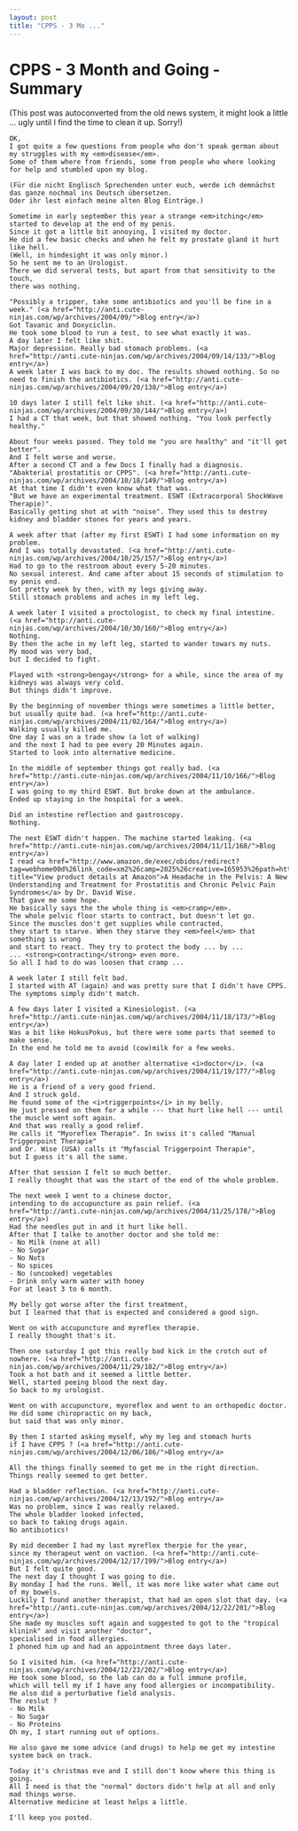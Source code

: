 ```yaml
---
layout: post
title: "CPPS - 3 Mo ..."
---
```

<h1>CPPS - 3 Month and Going - Summary</h1>
(This post was autoconverted from the old news system,
it might look a little ... ugly until I find the time
to clean it up.
Sorry!)

    OK,
    I got quite a few questions from people who don't speak german about my struggles with my <em>disease</em>.
    Some of them where from friends, some from people who where looking for help and stumbled upon my blog.
    
    (Für die nicht Englisch Sprechenden unter euch, werde ich demnächst das ganze nochmal ins Deutsch übersetzen.
    Oder ihr lest einfach meine alten Blog Einträge.)
    
    Sometime in early september this year a strange <em>itching</em> started to develop at the end of my penis.
    Since it got a little bit annoying, I visited my doctor.
    He did a few basic checks and when he felt my prostate gland it hurt like hell. 
    (Well, in hindesight it was only minor.)
    So he sent me to an Urologist.
    There we did serveral tests, but apart from that sensitivity to the touch,
    there was nothing.
    
    "Possibly a tripper, take some antibiotics and you'll be fine in a week." (<a href="http://anti.cute-ninjas.com/wp/archives/2004/09/">Blog entry</a>)
    Got Tavanic and Doxyciclin.
    He took some blood to run a test, to see what exactly it was.
    A day later I felt like shit.
    Major depression. Really bad stomach problems. (<a href="http://anti.cute-ninjas.com/wp/archives/2004/09/14/133/">Blog entry</a>)
    A week later I was back to my doc. The results showed nothing. So no need to finish the antibiotics. (<a href="http://anti.cute-ninjas.com/wp/archives/2004/09/20/138/">Blog entry</a>)
    
    10 days later I still felt like shit. (<a href="http://anti.cute-ninjas.com/wp/archives/2004/09/30/144/">Blog entry</a>)
    I had a CT that week, but that showed nothing. "You look perfectly healthy."
    
    About four weeks passed. They told me "you are healthy" and "it'll get better".
    And I felt worse and worse.
    After a second CT and a few Docs I finally had a diagnosis.
    "Abakterial prostatitis or CPPS". (<a href="http://anti.cute-ninjas.com/wp/archives/2004/10/18/149/">Blog entry</a>)
    At that time I didn't even know what that was.
    "But we have an experimental treatment. ESWT (Extracorporal ShockWave Therapie)".
    Basically getting shot at with "noise". They used this to destroy kidney and bladder stones for years and years.
    
    A week after that (after my first ESWT) I had some information on my problem.
    And I was totally devastated. (<a href="http://anti.cute-ninjas.com/wp/archives/2004/10/25/157/">Blog entry</a>)
    Had to go to the restroom about every 5-20 minutes.
    No sexual interest. And came after about 15 seconds of stimulation to my penis end.
    Got pretty week by then, with my legs giving away.
    Still stomach problems and aches in my left leg.
    
    A week later I visited a proctologist, to check my final intestine. (<a href="http://anti.cute-ninjas.com/wp/archives/2004/10/30/160/">Blog entry</a>)
    Nothing.
    By then the ache in my left leg, started to wander towars my nuts.
    My mood was very bad,
    but I decided to fight.
    
    Played with <strong>bengay</strong> for a while, since the area of my kidneys was always very cold.
    But things didn't improve.
    
    By the beginning of november things were sometimes a little better,
    but usually quite bad. (<a href="http://anti.cute-ninjas.com/wp/archives/2004/11/02/164/">Blog entry</a>)
    Walking usually killed me.
    One day I was on a trade show (a lot of walking)
    and the next I had to pee every 20 Minutes again.
    Started to look into alternative medicine.
    
    In the middle of september things got really bad. (<a href="http://anti.cute-ninjas.com/wp/archives/2004/11/10/166/">Blog entry</a>)
    I was going to my third ESWT. But broke down at the ambulance.
    Ended up staying in the hospital for a week.
    
    Did an intestine reflection and gastroscopy. 
    Nothing.
    
    The next ESWT didn't happen. The machine started leaking. (<a href="http://anti.cute-ninjas.com/wp/archives/2004/11/11/168/">Blog entry</a>)
    I read <a href="http://www.amazon.de/exec/obidos/redirect?tag=webhome00d%26link_code=xm2%26camp=2025%26creative=165953%26path=http://www.amazon.de/gp/redirect.html%253fASIN=097277551X%2526location=/o/ASIN/097277551X%25253FSubscriptionId=0EMV44A9A5YT1RVDGZ82" title="View product details at Amazon">A Headache in the Pelvis: A New Understanding and Treatment for Prostatitis and Chronic Pelvic Pain Syndromes</a> by Dr. David Wise.
    That gave me some hope.
    He basically says the the whole thing is <em>cramp</em>.
    The whole pelvic floor starts to contract, but doesn't let go.
    Since the muscles don't get supplies while contracted,
    they start to starve. When they starve they <em>feel</em> that something is wrong
    and start to react. They try to protect the body ... by ...
    ... <strong>contracting</strong> even more.
    So all I had to do was loosen that cramp ...
    
    A week later I still felt bad.
    I started with AT (again) and was pretty sure that I didn't have CPPS.
    The symptoms simply didn't match.
    
    A few days later I visited a Kinesiologist. (<a href="http://anti.cute-ninjas.com/wp/archives/2004/11/18/173/">Blog entry</a>)
    Was a bit like HokusPokus, but there were some parts that seemed to make sense.
    In the end he told me to avoid (cow)milk for a few weeks.
    
    A day later I ended up at another alternative <i>doctor</i>. (<a href="http://anti.cute-ninjas.com/wp/archives/2004/11/19/177/">Blog entry</a>)
    He is a friend of a very good friend.
    And I struck gold.
    He found some of the <i>triggerpoints</i> in my belly.
    He just pressed on them for a while --- that hurt like hell --- until the muscle went soft again.
    And that was really a good relief.
    He calls it "Myoreflex Therapie". In swiss it's called "Manual Triggerpoint Therapie"
    and Dr. Wise (USA) calls it "Myfascial Triggerpoint Therapie",
    but I guess it's all the same.
    
    After that session I felt so much better.
    I really thought that was the start of the end of the whole problem.
    
    The next week I went to a chinese doctor,
    intending to do accupuncture as pain relief. (<a href="http://anti.cute-ninjas.com/wp/archives/2004/11/25/178/">Blog entry</a>)
    Had the needles put in and it hurt like hell.
    After that I talke to another doctor and she told me:
    - No Milk (none at all)
    - No Sugar
    - No Nuts
    - No spices
    - No (uncooked) vegetables
    - Drink only warm water with honey
    For at least 3 to 6 month.
    
    My belly got worse after the first treatment,
    but I learned that that is expected and considered a good sign.
    
    Went on with accupuncture and myreflex therapie.
    I really thought that's it.
    
    Then one saturday I got this really bad kick in the crotch out of nowhere. (<a href="http://anti.cute-ninjas.com/wp/archives/2004/11/29/182/">Blog entry</a>)
    Took a hot bath and it seemed a little better.
    Well, started peeing blood the next day.
    So back to my urologist.
    
    Went on with accupuncture, myoreflex and went to an orthopedic doctor.
    He did some chiropractic on my back,
    but said that was only minor.
    
    By then I started asking myself, why my leg and stomach hurts
    if I have CPPS ? (<a href="http://anti.cute-ninjas.com/wp/archives/2004/12/06/186/">Blog entry</a>
    
    All the things finally seemed to get me in the right direction.
    Things really seemed to get better.
    
    Had a bladder reflection. (<a href="http://anti.cute-ninjas.com/wp/archives/2004/12/13/192/">Blog entry</a>
    Was no problem, since I was really relaxed.
    The whole bladder looked infected,
    so back to taking drugs again.
    No antibiotics!
    
    By mid december I had my last myreflex therpie for the year,
    since my therapeut went on vaction. (<a href="http://anti.cute-ninjas.com/wp/archives/2004/12/17/199/">Blog entry</a>)
    But I felt quite good.
    The next day I thought I was going to die.
    By monday I had the runs. Well, it was more like water what came out of my bowels.
    Luckily I found another therapist, that had an open slot that day. (<a href="http://anti.cute-ninjas.com/wp/archives/2004/12/22/201/">Blog entry</a>)
    She made my muscles soft again and suggested to got to the "tropical klinink" and visit another "doctor",
    specialised in food allergies.
    I phoned him up and had an appointment three days later.
    
    So I visited him. (<a href="http://anti.cute-ninjas.com/wp/archives/2004/12/23/202/">Blog entry</a>)
    He took some blood, so the lab can do a full immune profile,
    which will tell my if I have any food allergies or incompatibility.
    He also did a perturbative field analysis.
    The reslut ?
    - No Milk
    - No Sugar
    - No Proteins
    Oh my, I start running out of options.
    
    He also gave me some advice (and drugs) to help me get my intestine system back on track.
    
    Today it's christmas eve and I still don't know where this thing is going.
    All I need is that the "normal" doctors didn't help at all and only mad things worse.
    Alternative medicine at least helps a little.
    
    I'll keep you posted.
    
    
    
    
    
    
    
    
    
    
    
    
    
    
    
    
    
    

